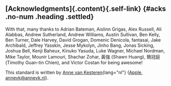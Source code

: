 ## [Acknowledgments]{.content}[](#acks){.self-link} {#acks .no-num .heading .settled}

With that, many thanks to Adrian Bateman, Aislinn Grigas, Alex Russell,
Ali Alabbas, Andrew Sutherland, Andrew Williams, Austin Sullivan, Ben
Kelly, Ben Turner, Dale Harvey, David Grogan, Domenic Denicola,
fantasai, Jake Archibald, Jeffrey Yasskin, Jesse Mykolyn, Jinho Bang,
Jonas Sicking, Joshua Bell, Kenji Baheux, Kinuko Yasuda, Luke Wagner,
Michael Nordman, Mike Taylor, Mounir Lamouri, Shachar Zohar, 黃強 (Shawn
Huang), 簡冠庭 (Timothy Guan-tin Chien), and Victor Costan for being
awesome!

This standard is written by [Anne van
Kesteren](https://annevankesteren.nl/){lang="nl"}
([Apple](https://www.apple.com/), <annevk@annevk.nl>).

